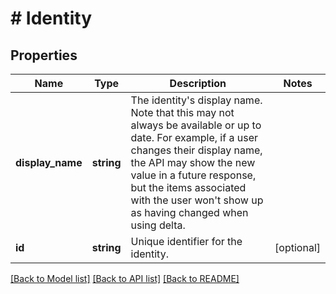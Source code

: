 # # Identity

## Properties

Name | Type | Description | Notes
------------ | ------------- | ------------- | -------------
**display_name** | **string** | The identity&#39;s display name. Note that this may not always be available or up to date. For example, if a user changes their display name, the API may show the new value in a future response, but the items associated with the user won&#39;t show up as having changed when using delta. |
**id** | **string** | Unique identifier for the identity. | [optional]

[[Back to Model list]](../../README.md#models) [[Back to API list]](../../README.md#endpoints) [[Back to README]](../../README.md)
